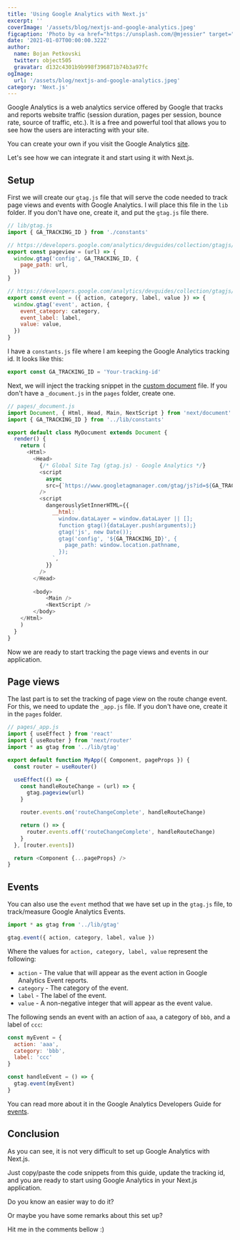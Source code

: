 ```yaml
---
title: 'Using Google Analytics with Next.js'
excerpt: ''
coverImage: '/assets/blog/nextjs-and-google-analytics.jpeg'
figcaption: 'Photo by <a href="https://unsplash.com/@mjessier" target="_blank" rel="noopener noreferrer nofollow">Myriam Jessier</a> on <a href="https://unsplash.com/" target="_blank" rel="noopener noreferrer nofollow">Unsplash</a>'
date: '2021-01-07T00:00:00.322Z'
author:
  name: Bojan Petkovski
  twitter: object505
  gravatar: d132c4301b9b998f396871b74b3a97fc
ogImage:
  url: '/assets/blog/nextjs-and-google-analytics.jpeg'
category: 'Next.js'
---
```


Google Analytics is a web analytics service offered by Google that tracks 
and reports website traffic (session duration, pages per session, 
bounce rate, source of traffic, etc.). It is a free and powerful tool that allows 
you to see how the users are interacting with your site. 

You can create your own if you visit the Google Analytics <a href="https://analytics.google.com/analytics/web/" target="_blank" rel="noopener noreferrer nofollow">site</a>. 

Let's see how we can integrate it and start using it with Next.js.

## Setup 

First we will create our `gtag.js` file that will serve the code needed to
track page views and events with Google Analytics. I will place this file in
the `lib` folder. If you don't have one, create it, and put the 
`gtag.js` file there.

```javascript
// lib/gtag.js
import { GA_TRACKING_ID } from './constants'

// https://developers.google.com/analytics/devguides/collection/gtagjs/pages
export const pageview = (url) => {
  window.gtag('config', GA_TRACKING_ID, {
    page_path: url,
  })
}

// https://developers.google.com/analytics/devguides/collection/gtagjs/events
export const event = ({ action, category, label, value }) => {
  window.gtag('event', action, {
    event_category: category,
    event_label: label,
    value: value,
  })
}
```

I have a `constants.js` file where I am keeping the Google Analytics tracking id.
It looks like this:

```javascript
export const GA_TRACKING_ID = 'Your-tracking-id'
```

Next, we will inject the tracking snippet in the 
<a href="https://nextjs.org/docs/advanced-features/custom-document" target="_blank" rel="noopener noreferrer nofollow">custom document</a> file. 
If you don't have a `_document.js` in the `pages` folder, create one.

```javascript
// pages/_document.js
import Document, { Html, Head, Main, NextScript } from 'next/document'
import { GA_TRACKING_ID } from '../lib/constants'

export default class MyDocument extends Document {
  render() {
    return (
      <Html>
        <Head>
          {/* Global Site Tag (gtag.js) - Google Analytics */}
          <script
            async
            src={`https://www.googletagmanager.com/gtag/js?id=${GA_TRACKING_ID}`}
          />
          <script
            dangerouslySetInnerHTML={{
              __html: `
                window.dataLayer = window.dataLayer || [];
                function gtag(){dataLayer.push(arguments);}
                gtag('js', new Date());
                gtag('config', '${GA_TRACKING_ID}', {
                  page_path: window.location.pathname,
                });
              `,
            }}
          />
        </Head>
    
        <body>
            <Main />
            <NextScript />
        </body>
    </Html>
    )
  }
}

```

Now we are ready to start tracking the page views and events in our application.

## Page views

The last part is to set the tracking of page view on the route change event.
For this, we need to update the `_app.js` file. If you don't have one,
create it in the `pages` folder.

```javascript
// pages/_app.js
import { useEffect } from 'react'
import { useRouter } from 'next/router'
import * as gtag from '../lib/gtag'

export default function MyApp({ Component, pageProps }) {
  const router = useRouter()

  useEffect(() => {
    const handleRouteChange = (url) => {
      gtag.pageview(url)
    }

    router.events.on('routeChangeComplete', handleRouteChange)

    return () => {
      router.events.off('routeChangeComplete', handleRouteChange)
    }
  }, [router.events])

  return <Component {...pageProps} />
}

```

## Events

You can also use the `event` method that we have set up in the `gtag.js` file, 
to track/measure Google Analytics Events.

```javascript
import * as gtag from '../lib/gtag'

gtag.event({ action, category, label, value })
```
Where the values for ```action, category, label, value``` represent the following:

* `action` - The value that will appear as the event action in Google Analytics Event reports.
* `category` - The category of the event.
* `label` - The label of the event.
* `value` - A non-negative integer that will appear as the event value.

The following sends an event with an action of `aaa`, a category of `bbb`, 
and a label of `ccc`:

```javascript
const myEvent = { 
  action: 'aaa', 
  category: 'bbb', 
  label: 'ccc' 
}

const handleEvent = () => {
  gtag.event(myEvent)
}
```

You can read more about it in the Google Analytics Developers Guide for
<a href="https://developers.google.com/analytics/devguides/collection/gtagjs/events" target="_blank" rel="noopener noreferrer nofollow">events</a>.

## Conclusion

As you can see, it is not very difficult to set up Google Analytics with Next.js.

Just copy/paste the code snippets from this guide, update the tracking id, and you are ready 
to start using Google Analytics in your Next.js application.

Do you know an easier way to do it? 

Or maybe you have some remarks about this set up?

Hit me in the comments bellow :)

